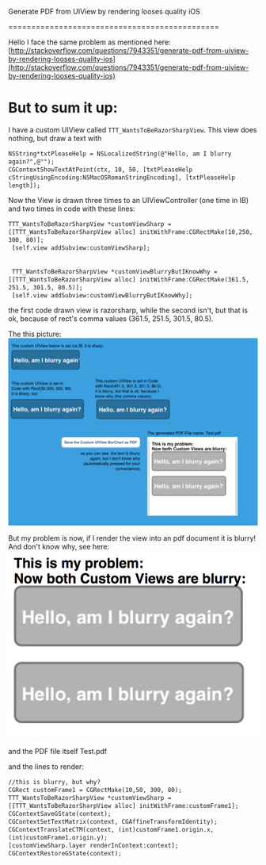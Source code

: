 Generate PDF from UIView by rendering looses quality iOS

==============================================

Hello I face the same problem as mentioned here: [http://stackoverflow.com/questions/7943351/generate-pdf-from-uiview-by-rendering-looses-quality-ios](http://stackoverflow.com/questions/7943351/generate-pdf-from-uiview-by-rendering-looses-quality-ios)

But to sum it up:
====
I have a custom UIView called ```TTT_WantsToBeRazorSharpView```.
This view does nothing, but draw a text with
```
NSString*txtPleaseHelp = NSLocalizedString(@"Hello, am I blurry again?",@"");
CGContextShowTextAtPoint(ctx, 10, 50, [txtPleaseHelp cStringUsingEncoding:NSMacOSRomanStringEncoding], [txtPleaseHelp length]);
```

Now the View is drawn three times to an UIViewController (one time in IB) and two times in code with these lines:
```
TTT_WantsToBeRazorSharpView *customViewSharp = [[TTT_WantsToBeRazorSharpView alloc] initWithFrame:CGRectMake(10,250, 300, 80)];
 [self.view addSubview:customViewSharp];


 TTT_WantsToBeRazorSharpView *customViewBlurryButIKnowWhy = [[TTT_WantsToBeRazorSharpView alloc] initWithFrame:CGRectMake(361.5, 251.5, 301.5, 80.5)];
 [self.view addSubview:customViewBlurryButIKnowWhy];
```

the first code drawn view is razorsharp, while the second isn't, but that is ok, because of rect's comma values (361.5, 251.5, 301.5, 80.5).

The this picture:
![The this picture](GeneratePDFfromUIViewButDontWantToLooseQuality_01.png)

But my problem is now, if I render the view into an pdf document it is blurry!
And don't know why, see here:
![blurry pdf](GeneratePDFfromUIViewButDontWantToLooseQuality_02.png)

and the PDF file itself Test.pdf

and the lines to render:
```
//this is blurry, but why?
CGRect customFrame1 = CGRectMake(10,50, 300, 80);
TTT_WantsToBeRazorSharpView *customViewSharp = [[TTT_WantsToBeRazorSharpView alloc] initWithFrame:customFrame1];
CGContextSaveGState(context);
CGContextSetTextMatrix(context, CGAffineTransformIdentity);
CGContextTranslateCTM(context, (int)customFrame1.origin.x, (int)customFrame1.origin.y);
[customViewSharp.layer renderInContext:context];
CGContextRestoreGState(context);
```


